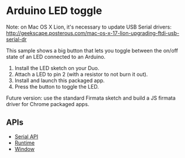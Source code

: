 # Arduino LED toggle

Note: on Mac OS X Lion, it's necessary to update USB Serial drivers:
http://geekscape.posterous.com/mac-os-x-17-lion-upgrading-ftdi-usb-serial-dr

This sample shows a big button that lets you toggle between the on/off
state of an LED connected to an Arduino.

1. Install the LED sketch on your Duo.
2. Attach a LED to pin 2 (with a resistor to not burn it out).
3. Install and launch this packaged app.
4. Press the button to toggle the LED.

Future version: use the standard Firmata sketch and build a JS firmata driver
for Chrome packaged apps.

## APIs

* [Serial API](http://developer.chrome.com/trunk/apps/app.hardware.html#serial)
* [Runtime](http://developer.chrome.com/trunk/apps/app.runtime.html)
* [Window](http://developer.chrome.com/trunk/apps/app.window.html)
